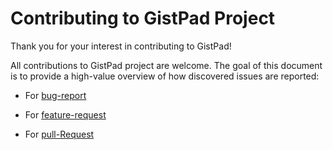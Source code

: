 
# Contributing to GistPad Project

Thank you for your interest in contributing to GistPad!

All contributions to GistPad project are welcome. The goal of this document is to provide a high-value overview of how discovered issues are 
reported:  

* For [bug-report](https://github.com/shfarazi/gistpad/blob/7bda99938406fed35423d531bdcbf2d4762e531e/.github/ISSUE_TEMPLATE/bug_report.md)

* For [feature-request](https://github.com/shfarazi/gistpad/blob/7bda99938406fed35423d531bdcbf2d4762e531e/.github/ISSUE_TEMPLATE/feature_request.md)

* For [pull-Request](https://github.com/shfarazi/gistpad/blob/7bda99938406fed35423d531bdcbf2d4762e531e/.github/PULL_REQUEST_TEMPLATE/pull_request_template.md)
